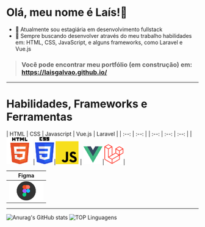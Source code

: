 Olá, meu nome é Laís!👋
=============================

- 🔭 Atualmente sou estagiária em desenvolvimento fullstack 
- 🌱 Sempre buscando desenvolver através do meu trabalho habilidades em: HTML, CSS, JavaScript, e alguns frameworks, como Laravel e Vue.js 

> ### Você pode encontrar meu portfólio (em construção) em: https://laisgalvao.github.io/ 
 ____________________________________________

# Habilidades, Frameworks e Ferramentas

| HTML |  CSS  | Javascript | Vue.js | Laravel |
|  :--:  |  :--:   |
|  :--: | :--: |  :--: |
|<img src="images/html-img.png" width="70">|<img src="images/css3-img.png" width="50">|<img src="images/js-img.png" width="60"> |
<img src="images/vuejs-img.png" width="50">|<img src="images/laravel-img.png" width="50">| 

| Figma |
|  :--:  |
|<img src="images/figma-img.png" width="90">| |
_______________________________________

![Anurag's GitHub stats](https://github-readme-stats.vercel.app/api?username=LaisGalvao&show_icons=true&theme=synthwave)
![TOP Linguagens](https://github-readme-stats.vercel.app/api/top-langs/?username=LaisGalvao&layout=compact&theme=synthwave)  

